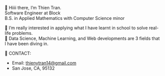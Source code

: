 👋 Hiiii there, I’m Thien Tran. 
<br> Software Engineer at Block
<br> B.S. in Applied Mathematics with Computer Science minor

🌱 I’m really interested in applying what I have learnt in school to solve real-life problems.<br> 
🌱 Data Science, Machine Learning, and Web developments are 3 fields that I have been diving in.

💞️ CONTACT:
   * Email: thienytran14@gmail.com
   * San Jose, CA, 95132

<!---
thientran2020/thientran2020 is a ✨ special ✨ repository because its `README.md` (this file) appears on your GitHub profile.
You can click the Preview link to take a look at your changes.
--->
